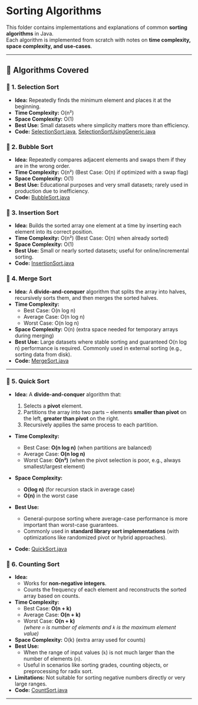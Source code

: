 # Sorting Algorithms

This folder contains implementations and explanations of common **sorting algorithms** in Java.  
Each algorithm is implemented from scratch with notes on **time complexity, space complexity, and use-cases**.  

---

## 📂 Algorithms Covered

### 🔹 1. Selection Sort
- **Idea:** Repeatedly finds the minimum element and places it at the beginning.  
- **Time Complexity:** O(n²)  
- **Space Complexity:** O(1)  
- **Best Use:** Small datasets where simplicity matters more than efficiency.  
- **Code:** [SelectionSort.java](./SelectionSort.java), [SelectionSortUsingGeneric.java](./SelectionSortUsingGeneric.java)

### 🔹 2. Bubble Sort
- **Idea:** Repeatedly compares adjacent elements and swaps them if they are in the wrong order.  
- **Time Complexity:** O(n²) (Best Case: O(n) if optimized with a swap flag)  
- **Space Complexity:** O(1)  
- **Best Use:** Educational purposes and very small datasets; rarely used in production due to inefficiency.  
- **Code:** [BubbleSort.java](./BubbleSort.java)

### 🔹 3. Insertion Sort
- **Idea:** Builds the sorted array one element at a time by inserting each element into its correct position.
- **Time Complexity:** O(n²) (Best Case: O(n) when already sorted)
- **Space Complexity:** O(1)
- **Best Use:** Small or nearly sorted datasets; useful for online/incremental sorting.
- **Code:** [InsertionSort.java](./InsertionSort.java)

### 🔹 4. Merge Sort
- **Idea:** A **divide-and-conquer** algorithm that splits the array into halves, recursively sorts them, and then merges the sorted halves.  
- **Time Complexity:**  
  - Best Case: O(n log n)  
  - Average Case: O(n log n)  
  - Worst Case: O(n log n)  
- **Space Complexity:** O(n) (extra space needed for temporary arrays during merging)  
- **Best Use:** Large datasets where stable sorting and guaranteed O(n log n) performance is required. Commonly used in external sorting (e.g., sorting data from disk).  
- **Code:** [MergeSort.java](./MergeSort.java)  

---
### 🔹 5. Quick Sort
- **Idea:** A **divide-and-conquer** algorithm that:
  1. Selects a **pivot** element.  
  2. Partitions the array into two parts – elements **smaller than pivot** on the left, **greater than pivot** on the right.  
  3. Recursively applies the same process to each partition.  

- **Time Complexity:**  
  - Best Case: **O(n log n)** (when partitions are balanced)  
  - Average Case: **O(n log n)**  
  - Worst Case: **O(n²)** (when the pivot selection is poor, e.g., always smallest/largest element)  

- **Space Complexity:**  
  - **O(log n)** (for recursion stack in average case)  
  - **O(n)** in the worst case  

- **Best Use:**  
  - General-purpose sorting where average-case performance is more important than worst-case guarantees.  
  - Commonly used in **standard library sort implementations** (with optimizations like randomized pivot or hybrid approaches).  

- **Code:** [QuickSort.java](./QuickSort.java)  
### 🔹 6. Counting Sort
- **Idea:**  
  - Works for **non-negative integers**.  
  - Counts the frequency of each element and reconstructs the sorted array based on counts.  
- **Time Complexity:**  
  - Best Case: **O(n + k)**  
  - Average Case: **O(n + k)**  
  - Worst Case: **O(n + k)**  
  *(where `n` is number of elements and `k` is the maximum element value)*  
- **Space Complexity:** O(k) (extra array used for counts)  
- **Best Use:**  
  - When the range of input values (`k`) is not much larger than the number of elements (`n`).  
  - Useful in scenarios like sorting grades, counting objects, or preprocessing for radix sort.  
- **Limitations:** Not suitable for sorting negative numbers directly or very large ranges.  
- **Code:** [CountSort.java](./CountSort.java)  

---